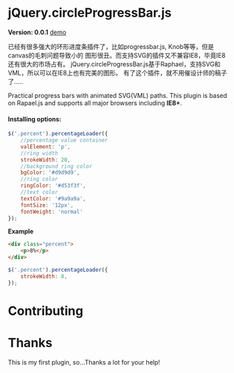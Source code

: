 # jQuery.circleProgressBar.js

**Version: 0.0.1**
[demo](http://wlykan.github.io/jQuery.circleProgressBar)
<br>

已经有很多强大的环形进度条插件了，比如progressbar.js, Knob等等，但是canvas的毛刺问题导致小的
图形很丑。而支持SVG的插件又不兼容IE8，毕竟IE8还有很大的市场占有。
jQuery.circleProgressBar.js基于Raphael，支持SVG和VML，所以可以在IE8上也有完美的图形。
有了这个插件，就不用催设计师的稿子了.....

Practical progress bars with animated SVG(VML) paths.
This plugin is based on Rapael.js and supports all major browsers including **IE8+**.
#### Installing options:

```javascript
$('.percent').percentageLoader({
    //percentage value container
    valElement: 'p',
    //ring width
    strokeWidth: 20,
    //background ring color
    bgColor: '#d9d9d9',
    //ring color
    ringColor: '#d53f3f',
    //text color
    textColor: '#9a9a9a',
    fontSize: '12px',
    fontWeight: 'normal'
});
```

**Example**

```html
<div class="percent">
    <p>8%</p>
</div>
```

```javascript
$('.percent').percentageLoader({
    strokeWidth: 8,
});
```

# Contributing


# Thanks
This is my first plugin, so...Thanks a lot for your help!
